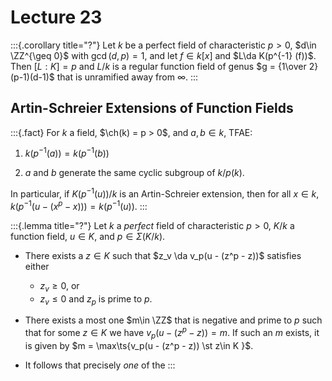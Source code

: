 # Lecture 23

:::{.corollary title="?"}
Let $k$ be a perfect field of characteristic $p>0$, $d\in \ZZ^{\geq 0}$ with $\gcd(d, p) = 1$, and let $f\in k[x]$ and $L\da K(p^{-1} (f))$.
Then $[L:K] = p$ and $L/k$ is a regular function field of genus $g = {1\over 2}(p-1)(d-1)$ that is unramified away from $\infty$.
:::

## Artin-Schreier Extensions of Function Fields

:::{.fact}
For $k$ a field, $\ch(k) = p > 0$, and $a, b\in k$, TFAE:

1. $k(p^{-1}(a)) = k(p^{-1}(b))$

2. $a$ and $b$ generate the same cyclic subgroup of $k/p(k)$.

In particular, if $K(p^{-1}(u))/k$ is an Artin-Schreier extension, then for all $x\in k$, $k(p^{-1}(u - (x^p - x))) = k(p^{-1}(u))$.
:::

:::{.lemma title="?"}
Let $k$ a *perfect* field of characteristic $p>0$, $K/k$ a function field, $u\in K$, and $p\in \Sigma(K/k)$.

- There exists a $z\in K$ such that $z_v \da v_p(u - (z^p - z))$ satisfies either

  - $z_v \geq 0$, or
  - $z_v\leq 0$ and $z_p$ is prime to $p$.

- There exists a most one $m\in \ZZ$ that is negative and prime to $p$ such that for some $z\in K$ we have $v_p(u - (z^p - z)) = m$.
If such an $m$ exists, it is given by $m = \max\ts{v_p(u - (z^p - z)) \st z\in K }$.

- It follows that precisely *one* of the 
:::



